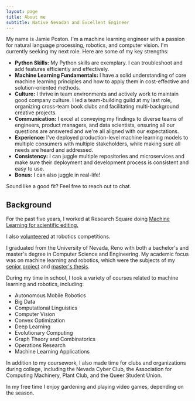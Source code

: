 ```yaml
---
layout: page
title: About me
subtitle: Native Nevadan and Excellent Engineer
---
```


My name is Jamie Poston. I'm a machine learning engineer with a passion for natural language processing, robotics, and computer vision. I'm currently seeking my next role. Here are some of my key strengths:

- **Python Skills:** My Python skills are exemplary. I can troubleshoot and add features efficiently and effectively.
- **Machine Learning Fundamentals:** I have a solid understanding of core machine learning principles and how to apply them in cost-effective and solution-oriented methods.
- **Culture:** I thrive in team environments and actively work to maintain good company culture. I led a team-building guild at my last role, organizing cross-team book clubs and facilitating multi-background creative projects.
- **Communication:** I excel at conveying my findings to diverse teams of engineers, product managers, and data scientists, ensuring all our questions are answered and we're all aligned with our expectations.
- **Experience:** I've deployed production-level machine learning models to multiple consumers with multiple stakeholders, while making sure all needs are heard and addressed.
- **Consistency:** I can juggle multiple repositories and microservices and make sure their deployment and development process is consistent and easy to use.
- **Bonus:** I can also juggle in real-life!

Sound like a good fit? Feel free to reach out to chat.

## Background

For the past five years, I worked at Research Square doing [Machine Learning for scientific editing.](https://jamieposton.github.io/2025-04-01-Natural-Language-Processing-At-Research-Square/)

I also [volunteered](https://jamieposton.github.io/2025-04-02-volunteering-with-FIRST/) at robotics competitions.

I graduated from the University of Nevada, Reno with both a bachelor's and master's degree in Computer Science and Engineering. My academic focus was on machine learning and robotics, which were the subjects of my [senior project](https://jamieposton.github.io/imwalkinghere) and [master's thesis](https://jamieposton.github.io/mastersthesis).

During my time in school, I took a variety of courses related to machine learning and robotics, including:

- Autonomous Mobile Robotics
- Big Data
- Computational Linguistics
- Computer Vision
- Convex Optimization
- Deep Learning
- Evolutionary Computing
- Graph Theory and Combinatorics
- Operations Research
- Machine Learning Applications

In addition to my coursework, I also made time for clubs and organizations during college, including the Nevada Cyber Club, the Association for Computing Machinery, Plant Club, and the Queer Student Union.

In my free time I enjoy gardening and playing video games, depending on the season.
